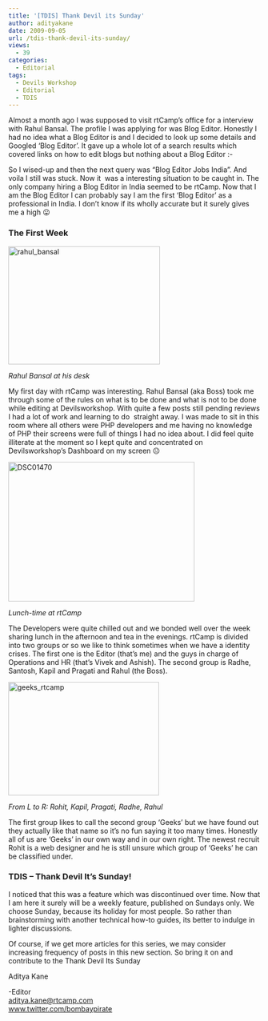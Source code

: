 ```yaml
---
title: '[TDIS] Thank Devil its Sunday'
author: adityakane
date: 2009-09-05
url: /tdis-thank-devil-its-sunday/
views:
  - 39
categories:
  - Editorial
tags:
  - Devils Workshop
  - Editorial
  - TDIS
---
```

Almost a month ago I was supposed to visit rtCamp&#8217;s office for a interview with Rahul Bansal. The profile I was applying for was Blog Editor. Honestly I had no idea what a Blog Editor is and I decided to look up some details and Googled &#8216;Blog Editor&#8217;. It gave up a whole lot of a search results which covered links on how to edit blogs but nothing about a Blog Editor <img src="http://devilsworkshop.org/wp-includes/images/smilies/frownie.png" alt=":-(" class="wp-smiley" style="height: 1em; max-height: 1em;" />

So I wised-up and then the next query was &#8220;Blog Editor Jobs India&#8221;. And voila I still was stuck. Now it  was a interesting situation to be caught in. The only company hiring a Blog Editor in India seemed to be rtCamp. Now that I am the Blog Editor I can probably say I am the first &#8216;Blog Editor&#8217; as a professional in India. I don&#8217;t know if its wholly accurate but it surely gives me a high 😛

### The First Week

<img class="alignnone size-full wp-image-13856" src="http://cdn.devilsworkshop.org/files/2009/09/rahul_bansal.jpg" alt="rahul_bansal" width="303" height="236" />

*Rahul Bansal at his desk*

My first day with rtCamp was interesting. Rahul Bansal (aka Boss) took me through some of the rules on what is to be done and what is not to be done while editing at Devilsworkshop. With quite a few posts still pending reviews I had a lot of work and learning to do  straight away. I was made to sit in this room where all others were PHP developers and me having no knowledge of PHP their screens were full of things I had no idea about. I did feel quite illiterate at the moment so I kept quite and concentrated on Devilsworkshop&#8217;s Dashboard on my screen 😐

<img class="size-full wp-image-13766 alignnone" src="http://cdn.devilsworkshop.org/files/2009/09/DSC01470.JPG" alt="DSC01470" width="372" height="279" />

*Lunch-time at rtCamp*

The Developers were quite chilled out and we bonded well over the week sharing lunch in the afternoon and tea in the evenings. rtCamp is divided into two groups or so we like to think sometimes when we have a identity crises. The first one is the Editor (that&#8217;s me) and the guys in charge of Operations and HR (that&#8217;s Vivek and Ashish). The second group is Radhe, Santosh, Kapil and Pragati and Rahul (the Boss).

<img class="alignnone size-full wp-image-13857" src="http://cdn.devilsworkshop.org/files/2009/09/geeks_rtcamp.jpg" alt="geeks_rtcamp" width="301" height="227" />

*From L to R: Rohit, Kapil, Pragati, Radhe, Rahul*

The first group likes to call the second group &#8216;Geeks&#8217; but we have found out they actually like that name so it&#8217;s no fun saying it too many times. Honestly all of us are &#8216;Geeks&#8217; in our own way and in our own right. The newest recruit Rohit is a web designer and he is still unsure which group of &#8216;Geeks&#8217; he can be classified under.

### TDIS &#8211; Thank Devil It&#8217;s Sunday!

I noticed that this was a feature which was discontinued over time. Now that I am here it surely will be a weekly feature, published on Sundays only. We choose Sunday, because its holiday for most people. So rather than brainstorming with another technical how-to guides, its better to indulge in lighter discussions.

Of course, if we get more articles for this series, we may consider increasing frequency of posts in this new section. So bring it on and contribute to the Thank Devil Its Sunday

Aditya Kane

-Editor  
aditya.kane@rtcamp.com  
<a href="http://twitter.com/bombaypirate" onclick="_gaq.push(['_trackEvent', 'outbound-article', 'http://twitter.com/bombaypirate', 'www.twitter.com/bombaypirate']);" >www.twitter.com/bombaypirate</a>
